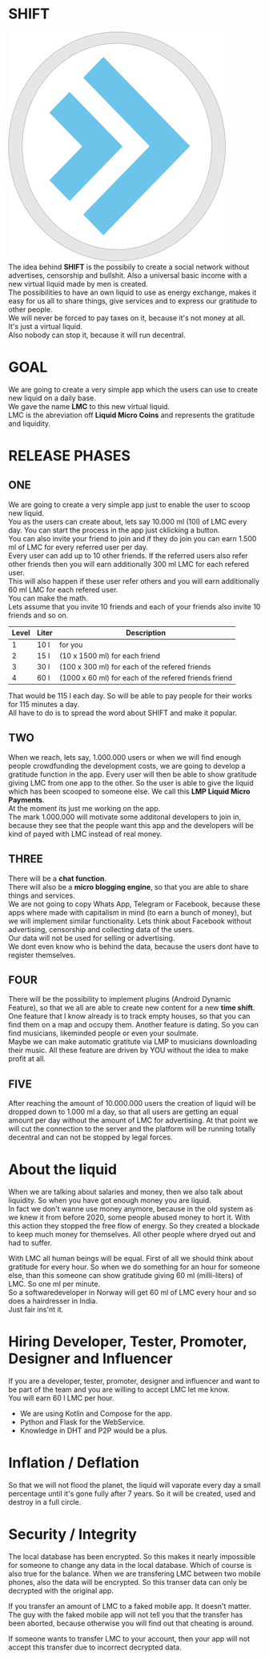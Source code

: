 # SHIFT  
![logo](./images/logo.png "logo")  
The idea behind **SHIFT** is the possibily to create a social network without advertises, censorship and bullshit.
Also a universal basic income with a new virtual liquid made by men is created.  
The possibilities to have an own liquid to use as energy exchange, makes it easy for us all to share things, give services and to express our gratitude to other people.  
We will never be forced to pay taxes on it, because it's not money at all.  
It's just a virtual liquid.  
Also nobody can stop it, because it will run decentral.  

# GOAL
We are going to create a very simple app which the users can use to create new liquid on a daily base.   
We gave the name **LMC** to this new virtual liquid.  
LMC is the abreviation off **Liquid Micro Coins** and represents the gratitude and liquidity.

# RELEASE PHASES
## ONE
We are going to create a very simple app just to enable the user to scoop new liquid.  
You as the users can create about, lets say 10.000 ml (10l) of LMC every day. You can start the process in the app just cklicking a button.  
You can also invite your friend to join and if they do join you can earn 1.500 ml of LMC for every referred user per day.   
Every user can add up to 10 other friends.
If the referred users also refer other friends then you will earn additionally 300 ml LMC for each refered user.  
This will also happen if these user refer others and you will earn additionally 60 ml LMC for each refered user.  
You can make the math.  
Lets assume that you invite 10 friends and each of your friends also invite 10 friends and so on.

| Level | Liter | Description |
|-|-|-|
|1|10 l|for you|  
|2|15 l|(10 x 1500 ml) for each friend |
|3|30 l|(100 x 300 ml) for each of the refered friends|
|4|60 l|(1000 x 60 ml) for each of the refered friends friend|

That would be 115 l each day. So will be able to pay people for their works for 115 minutes a day.  
All have to do is to spread the word about SHIFT and make it popular.

## TWO
When we reach, lets say, 1.000.000 users or when we will find enough people crowdfunding the development costs, we are going to develop a gratitude function in the app. Every user will then be able to show gratitude giving LMC from one app to the other. So the user is able to give the liquid which has been scooped to someone else. We call this **LMP Liquid Micro Payments**.  
At the moment its just me working on the app.  
The mark 1.000.000 will motivate some additonal developers to join in, because they see that the people want this app and the developers will be kind of payed with LMC instead of real money.

## THREE
There will be a **chat function**.  
There will also be a **micro blogging engine**, so that you are able to share things and services.    
We are not going to copy Whats App, Telegram or Facebook, because these apps where made with capitalism in mind (to earn a bunch of money), but we will implement similar functionality. Lets think about Facebook without advertising, censorship and collecting data of the users.  
Our data will not be used for selling or advertising.  
We dont even know who is behind the data, because the users dont have to register themselves.

## FOUR
There will be the possibility to implement plugins (Android Dynamic Feature), so that we all are able to create new content for a new **time shift**.  
One feature that I know already is to track empty houses, so that you can find them on a map and occupy them. 
Another feature is dating. So you can find musicians, likeminded people or even your soulmate.  
Maybe we can make automatic gratitute via LMP to musicians downloading their music.
All these feature are driven by YOU without the idea to make profit at all.

## FIVE 
After reaching the amount of 10.000.000 users the creation of liquid will be dropped down to 1.000 ml a day, so that all users are getting an equal amount per day without the amount of LMC for advertising. 
At that point we will cut the connection to the server and the platform will be running totally decentral and can not be stopped by legal forces.


# About the liquid
When we are talking about salaries and money, then we also talk about liquidity. So when you have got enough money you are liquid.  
In fact we don't wanne use money anymore, because in the old system as we knew it from before 2020, some people abused money to hort it. With this action they stopped the free flow of energy. So they created a blockade to keep much money for themselves. All other people where dryed out and had to suffer.  

With LMC all human beings will be equal. First of all we should think about gratitude for every hour. So when we do something for an hour for someone else, than this someone can show gratitude giving 60 ml (milli-liters) of LMC. So one ml per minute.  
So a softwaredeveloper in Norway will get 60 ml of LMC every hour and so does a hairdresser in India.  
Just fair ins'nt it.  

# Hiring Developer, Tester, Promoter, Designer and Influencer
If you are a developer, tester, promoter, designer and influencer and want to be part of the team and you are willing to accept LMC let me know.  
You will earn 60 l LMC per hour.  
- We are using Kotlin and Compose for the app. 
- Python and Flask for the WebService.
- Knowledge in DHT and P2P would be a plus.

# Inflation / Deflation
So that we will not flood the planet, the liquid will vaporate every day a small percentage until it's gone fully after 7 years. So it will be created, used and destroy in a full circle.

# Security / Integrity
The local database has been encrypted. So this makes it nearly impossible for someone to change any data in the local database. Which of course is also true for the balance.
When we are transfering LMC between two mobile phones, also the data will be encrypted. So this transer data can only be decrypted with the original app.

If you transfer an amount of LMC to a faked mobile app. It doesn't matter. The guy with the faked mobile app will not tell you that the transfer has been aborted, because otherwise you will find out that cheating is around.

If someone wants to transfer LMC to your account, then your app will not accept this transfer due to incorrect decrypted data.
